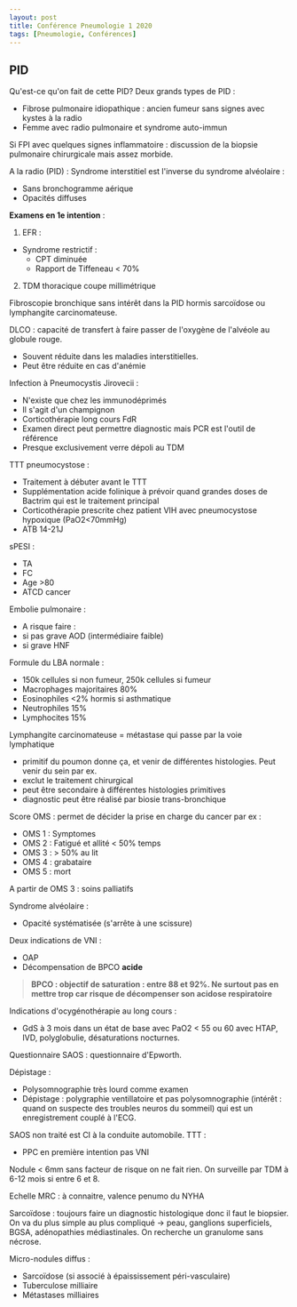 ```yaml
---
layout: post
title: Conférence Pneumologie 1 2020
tags: [Pneumologie, Conférences]
---
```


## PID

Qu'est-ce qu'on fait de cette PID? Deux grands types de PID :
- Fibrose pulmonaire idiopathique : ancien fumeur sans signes avec kystes à la radio
- Femme avec radio pulmonaire et syndrome auto-immun

Si FPI avec quelques signes inflammatoire : discussion de la biopsie pulmonaire chirurgicale mais assez morbide.

A la radio (PID) :
Syndrome interstitiel est l'inverse du syndrome alvéolaire :
  - Sans bronchogramme aérique
  - Opacités diffuses

**Examens en 1e intention** :
1. EFR :
  - Syndrome restrictif :
    - CPT diminuée
    - Rapport de Tiffeneau < 70%
2. TDM thoracique coupe millimétrique

Fibroscopie bronchique sans intérêt dans la PID hormis sarcoïdose ou lymphangite carcinomateuse.

DLCO : capacité de transfert à faire passer de l'oxygène de l'alvéole au globule rouge.
- Souvent réduite dans les maladies interstitielles.
- Peut être réduite en cas d'anémie

Infection à Pneumocystis Jirovecii :
- N'existe que chez les immunodéprimés
- Il s'agit d'un champignon
- Corticothérapie long cours FdR
- Examen direct peut permettre diagnostic mais PCR est l'outil de référence
- Presque exclusivement verre dépoli au TDM

TTT pneumocystose :
- Traitement à débuter avant le TTT
- Supplémentation acide folinique à prévoir quand grandes doses de Bactrim qui est le traitement principal
- Corticothérapie prescrite chez patient VIH avec pneumocystose hypoxique (PaO2<70mmHg)
- ATB 14-21J

sPESI :
- TA
- FC
- Age >80
- ATCD cancer

Embolie pulmonaire :
- A risque faire :
- si pas grave AOD (intermédiaire faible)
- si grave HNF

Formule du LBA normale :
- 150k cellules si non fumeur, 250k cellules si fumeur
- Macrophages majoritaires 80%
- Eosinophiles <2% hormis si asthmatique
- Neutrophiles 15%
- Lymphocites 15%

Lymphangite carcinomateuse = métastase qui passe par la voie lymphatique
- primitif du poumon donne ça, et venir de différentes histologies. Peut venir du sein par ex.
- exclut le traitement chirurgical
- peut être secondaire à différentes histologies primitives
- diagnostic peut être réalisé par biosie trans-bronchique

Score OMS : permet de décider la prise en charge du cancer par ex :
- OMS 1 : Symptomes
- OMS 2 : Fatigué et allité < 50% temps
- OMS 3 : > 50% au lit
- OMS 4 : grabataire
- OMS 5 : mort

A partir de OMS 3 : soins palliatifs

Syndrome alvéolaire :
- Opacité systématisée (s'arrête à une scissure)

Deux indications de VNI :
- OAP
- Décompensation de BPCO **acide**

> **BPCO : objectif de saturation : entre 88 et 92%. Ne surtout pas en mettre trop car risque de décompenser son acidose respiratoire**

Indications d'ocygénothérapie au long cours :
- GdS à 3 mois dans un état de base avec PaO2 < 55 ou 60 avec HTAP, IVD, polyglobulie, désaturations nocturnes.

Questionnaire SAOS : questionnaire d'Epworth.

Dépistage :
- Polysomnographie très lourd comme examen
- Dépistage : polygraphie ventillatoire et pas polysomnographie (intérêt : quand on suspecte des troubles neuros du sommeil) qui est un enregistrement couplé à l'ECG.

SAOS non traité est CI à la conduite automobile.
TTT :
- PPC en première intention pas VNI

Nodule < 6mm sans facteur de risque on ne fait rien.
On surveille par TDM à 6-12 mois si entre 6 et 8.

Echelle MRC : à connaitre, valence penumo du NYHA

Sarcoïdose : toujours faire un diagnostic histologique donc il faut le biopsier. On va du plus simple au plus compliqué -> peau, ganglions superficiels, BGSA, adénopathies médiastinales. On recherche un granulome sans nécrose.

Micro-nodules diffus :
- Sarcoïdose (si associé à épaississement péri-vasculaire)
- Tuberculose milliaire
- Métastases milliaires
